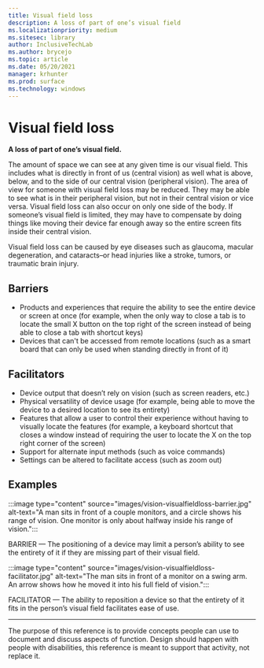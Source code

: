 ```yaml
---
title: Visual field loss
description: A loss of part of one’s visual field
ms.localizationpriority: medium
ms.sitesec: library
author: InclusiveTechLab
ms.author: brycejo 
ms.topic: article
ms.date: 05/20/2021
manager: krhunter
ms.prod: surface
ms.technology: windows
---
```


# Visual field loss

**A loss of part of one’s visual field.**

The amount of space we can see at any given time is our visual field. This includes what is directly in front of us (central vision) as well what is above, below, and to the side of our central vision (peripheral vision). The area of view for someone with visual field loss may be reduced. They may be able to see what is in their peripheral vision, but not in their central vision or vice versa. Visual field loss can also occur on only one side of the body. If someone’s visual field is limited, they may have to compensate by doing things like moving their device far enough away so the entire screen fits inside their central vision.

Visual field loss can be caused by eye diseases such as glaucoma, macular degeneration, and cataracts–or head injuries like a stroke, tumors, or traumatic brain injury.

## Barriers
* Products and experiences that require the ability to see the entire device or screen at once (for example, when the only way to close a tab is to locate the small X button on the top right of the screen instead of being able to close a tab with shortcut keys)​
* Devices that can't be accessed from remote locations (such as a smart board that can only be used when standing directly in front of it)​

## Facilitators
* Device output that doesn’t rely on vision (such as screen readers, etc.)​
* Physical versatility of device usage (for example, being able to move the device to a desired location to see its entirety)​
* Features that allow a user to control their experience without having to visually locate the features (for example, a keyboard shortcut that closes a window instead of requiring the user to locate the X on the top right corner of the screen)​
* Support for alternate input methods (such as voice commands)​
* Settings can be altered to facilitate access (such as zoom out)​


## Examples

:::image type="content" source="images/vision-visualfieldloss-barrier.jpg" alt-text="A man sits in front of a couple monitors, and a circle shows his range of vision. One monitor is only about halfway inside his range of vision.":::

BARRIER — The positioning of a device may limit a person’s ability to see the entirety of it if they are missing part of their visual field. 

:::image type="content" source="images/vision-visualfieldloss-facilitator.jpg" alt-text="The man sits in front of a monitor on a swing arm. An arrow shows how he moved it into his full field of vision.":::

FACILITATOR — The ability to reposition a device so that the entirety of it fits in the person’s visual field facilitates ease of use. 


[comment]: # (Footer statement)
___
The purpose of this reference is to provide concepts people can use to document and discuss aspects of function. Design should happen with people with disabilities, this reference is meant to support that activity, not replace it. 